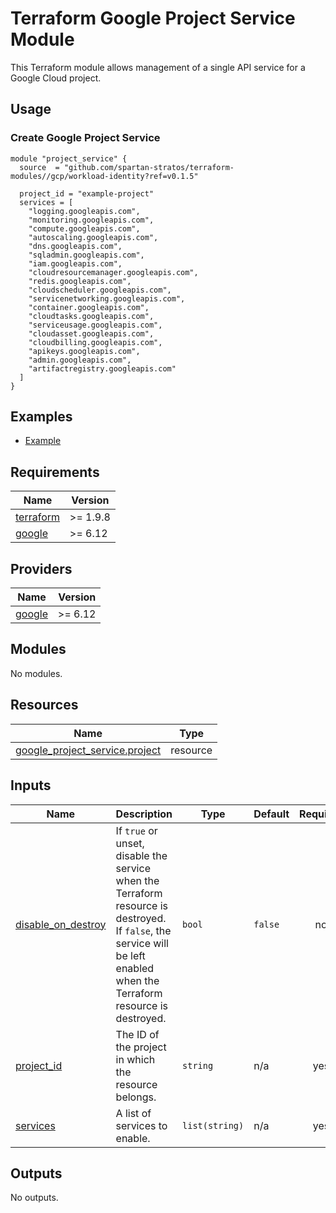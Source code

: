 # Terraform Google Project Service Module

This Terraform module allows management of a single API service for a Google Cloud project.

## Usage
### Create Google Project Service
```hcl
module "project_service" {
  source  = "github.com/spartan-stratos/terraform-modules//gcp/workload-identity?ref=v0.1.5"

  project_id = "example-project"
  services = [
    "logging.googleapis.com",
    "monitoring.googleapis.com",
    "compute.googleapis.com",
    "autoscaling.googleapis.com",
    "dns.googleapis.com",
    "sqladmin.googleapis.com",
    "iam.googleapis.com",
    "cloudresourcemanager.googleapis.com",
    "redis.googleapis.com",
    "cloudscheduler.googleapis.com",
    "servicenetworking.googleapis.com",
    "container.googleapis.com",
    "cloudtasks.googleapis.com",
    "serviceusage.googleapis.com",
    "cloudasset.googleapis.com",
    "cloudbilling.googleapis.com",
    "apikeys.googleapis.com",
    "admin.googleapis.com",
    "artifactregistry.googleapis.com"
  ]
}
```

## Examples
- [Example](./examples/complete/)

<!-- BEGIN_TF_DOCS -->
## Requirements

| Name | Version   |
|------|-----------|
| <a name="requirement_terraform"></a> [terraform](#requirement\_terraform) | \>= 1.9.8 |
| <a name="requirement_google"></a> [google](#requirement\_google) | \>= 6.12  |

## Providers

| Name | Version  |
|------|----------|
| <a name="provider_google"></a> [google](#provider\_google) | \>= 6.12 |

## Modules

No modules.

## Resources

| Name | Type |
|------|------|
| [google_project_service.project](https://registry.terraform.io/providers/hashicorp/google/latest/docs/resources/project_service) | resource |

## Inputs

| Name | Description | Type | Default | Required |
|------|-------------|------|---------|:--------:|
| <a name="input_disable_on_destroy"></a> [disable\_on\_destroy](#input\_disable\_on\_destroy) | If `true` or unset, disable the service when the Terraform resource is destroyed. If `false`, the service will be left enabled when the Terraform resource is destroyed. | `bool` | `false` | no |
| <a name="input_project_id"></a> [project\_id](#input\_project\_id) | The ID of the project in which the resource belongs. | `string` | n/a | yes |
| <a name="input_services"></a> [services](#input\_services) | A list of services to enable. | `list(string)` | n/a | yes |

## Outputs

No outputs.
<!-- END_TF_DOCS -->
